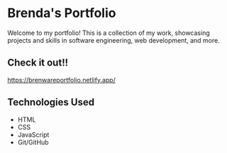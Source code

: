 # Brenda's Portfolio

Welcome to my portfolio! This is a collection of my work, showcasing projects and skills in software engineering, web development, and more.

## Check it out!!
https://brenwareportfolio.netlify.app/

## Technologies Used

- HTML
- CSS
- JavaScript
- Git/GitHub
